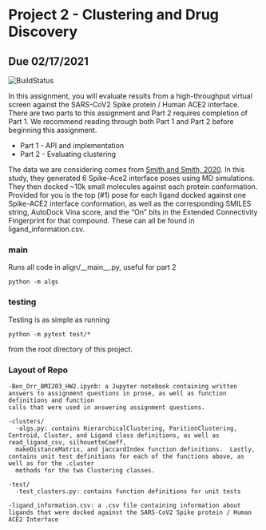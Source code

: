 # Project 2 - Clustering and Drug Discovery
## Due 02/17/2021

![BuildStatus](https://github.com/ucsf-bmi-203-2021/Project2/workflows/HW2/badge.svg?event=push)

In this assignment, you will evaluate results from a high-throughput virtual screen against the SARS-CoV2 Spike protein / Human ACE2 interface.  There are two parts to this assignment and Part 2 requires completion of Part 1. We recommend reading through both Part 1 and Part 2 before beginning this assignment. 

* Part 1 - API and implementation
* Part 2 - Evaluating clustering

The data we are considering comes from [Smith and Smith, 2020](https://chemrxiv.org/articles/preprint/Repurposing_Therapeutics_for_the_Wuhan_Coronavirus_nCov-2019_Supercomputer-Based_Docking_to_the_Viral_S_Protein_and_Human_ACE2_Interface/11871402). In this study, they generated 6 Spike-Ace2 interface poses using MD simulations. They then docked ~10k small molecules against each protein conformation. Provided for you is the top (#1) pose for each ligand docked against one Spike-ACE2 interface conformation, as well as the corresponding SMILES string, AutoDock Vina score, and the “On” bits in the Extended Connectivity Fingerprint for that compound. These can all be found in ligand\_information.csv.


### main
Runs all code in align/\_\_main\_\_.py, useful for part 2
```
python -m algs
```

### testing
Testing is as simple as running
```
python -m pytest test/*
```
from the root directory of this project.


### Layout of Repo

```
-Ben_Orr_BMI203_HW2.ipynb: a Jupyter notebook containing written answers to assignment questions in prose, as well as function definitions and function
calls that were used in answering assignment questions.

-clusters/
  -algs.py: contains HierarchicalClustering, ParitionClustering, Centroid, Cluster, and Ligand class definitions, as well as read_ligand_csv, silhouetteCoeff,
  makeDistanceMatrix, and jaccardIndex function definitions.  Lastly, contains unit test definitions for each of the functions above, as well as for the .cluster
  methods for the two Clustering classes.

-test/
  -test_clusters.py: contains function definitions for unit tests
  
-ligand_information.csv: a .csv file containing information about ligands that were docked against the SARS-CoV2 Spike protein / Human ACE2 Interface
```
